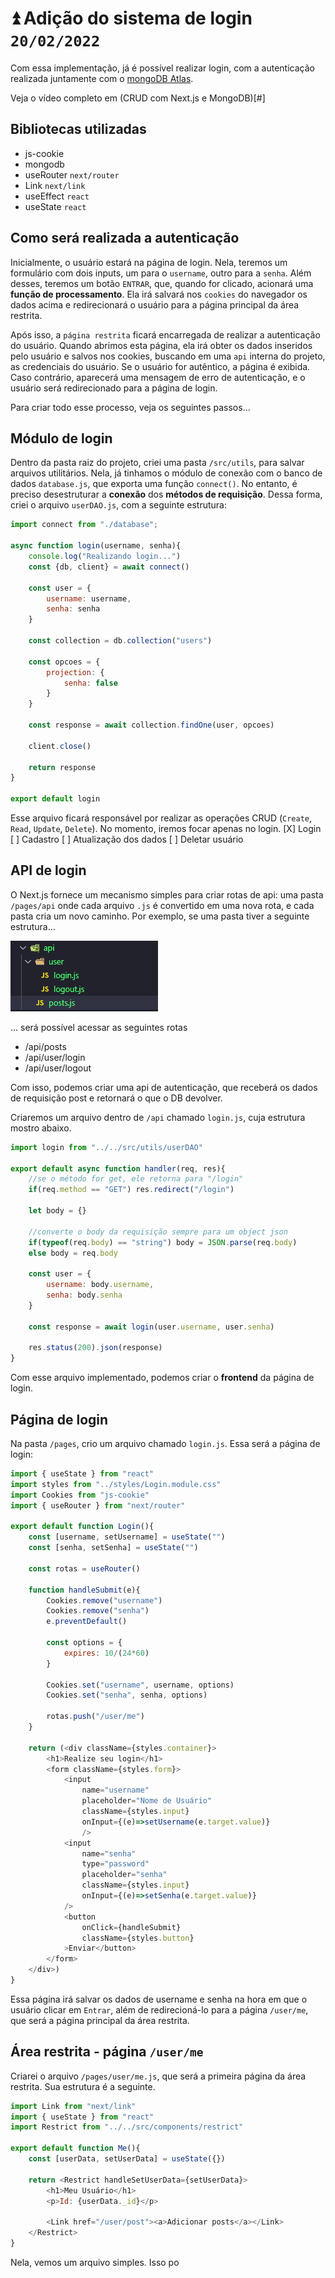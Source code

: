 # ⏫ Adição do sistema de login `20/02/2022`

Com essa implementação, já é possível realizar login, com a autenticação realizada juntamente com o [mongoDB Atlas](https://www.mongodb.com/pt-br/atlas/database-pt-1).

Veja o vídeo completo em (CRUD com Next.js e MongoDB)[#]

## Bibliotecas utilizadas
- js-cookie
- mongodb
- useRouter `next/router`
- Link `next/link`
- useEffect `react`
- useState `react`

## Como será realizada a autenticação
Inicialmente, o usuário estará na página de login. Nela, teremos um formulário com dois inputs, um para o `username`, outro para a `senha`. Além desses, teremos um botão  `ENTRAR`, que, quando for clicado, acionará uma **função de processamento**. Ela irá salvará nos `cookies` do navegador os dados acima e redirecionará o usuário para a página principal da área restrita.

Após isso, a `página restrita` ficará encarregada de realizar a autenticação do usuário. Quando abrimos esta página, ela irá obter os dados inseridos pelo usuário e salvos nos cookies, buscando em uma `api` interna do projeto, as credenciais do usuário. Se o usuário for autêntico, a página é exibida. Caso contrário, aparecerá uma mensagem de erro de autenticação, e o usuário será redirecionado para a página de login. 

Para criar todo esse processo, veja os seguintes passos...

## Módulo de login

Dentro da pasta raiz do projeto, criei uma pasta `/src/utils`, para salvar arquivos utilitários. Nela, já tinhamos o módulo de conexão com o banco de dados `database.js`, que exporta uma função `connect()`. No entanto, é preciso desestruturar a **conexão** dos **métodos de requisição**. Dessa forma, criei o arquivo `userDAO.js`, com a seguinte estrutura:

```javascript
import connect from "./database";

async function login(username, senha){
    console.log("Realizando login...")
    const {db, client} = await connect()

    const user = {
        username: username,
        senha: senha
    }

    const collection = db.collection("users")

    const opcoes = {
        projection: {
            senha: false
        }
    }

    const response = await collection.findOne(user, opcoes)

    client.close()
    
    return response
}

export default login
```
Esse arquivo ficará responsável por realizar as operações CRUD (`Create`, `Read`, `Update`, `Delete`). No momento, iremos focar apenas no login.
    [X] Login
    [ ] Cadastro
    [ ] Atualização dos dados
    [ ] Deletar usuário

## API de login
O Next.js fornece um mecanismo simples para criar rotas de api: uma pasta `/pages/api` onde cada arquivo `.js` é convertido em uma nova rota, e cada pasta cria um novo caminho. Por exemplo, se uma pasta tiver a seguinte estrutura...

![Disposição das pastas de exemplo](https://raw.githubusercontent.com/laube-developer/image-flow/main/public_docs/imgs/20-02-2022_01.png)

... será possível acessar as seguintes rotas
- /api/posts
- /api/user/login
- /api/user/logout

Com isso, podemos criar uma api de autenticação, que receberá os dados de requisição post e retornará o que o DB devolver.

Criaremos um arquivo dentro de `/api` chamado `login.js`, cuja estrutura mostro abaixo.

```javascript
import login from "../../src/utils/userDAO"

export default async function handler(req, res){
    //se o método for get, ele retorna para "/login"
    if(req.method == "GET") res.redirect("/login")

    let body = {}

    //converte o body da requisição sempre para um object json
    if(typeof(req.body) == "string") body = JSON.parse(req.body)
    else body = req.body

    const user = {
        username: body.username,
        senha: body.senha
    }

    const response = await login(user.username, user.senha)
 
    res.status(200).json(response)
}
```

Com esse arquivo implementado, podemos criar o **frontend** da página de login.

## Página de login

Na pasta `/pages`, crio um arquivo chamado `login.js`. Essa será a página de login:

```javascript
import { useState } from "react"
import styles from "../styles/Login.module.css"
import Cookies from "js-cookie"
import { useRouter } from "next/router"

export default function Login(){
    const [username, setUsername] = useState("")
    const [senha, setSenha] = useState("")

    const rotas = useRouter()

    function handleSubmit(e){
        Cookies.remove("username")
        Cookies.remove("senha")
        e.preventDefault()

        const options = {
            expires: 10/(24*60)
        }

        Cookies.set("username", username, options)
        Cookies.set("senha", senha, options)

        rotas.push("/user/me")
    }

    return (<div className={styles.container}>
        <h1>Realize seu login</h1>
        <form className={styles.form}>
            <input
                name="username"
                placeholder="Nome de Usuário"
                className={styles.input}
                onInput={(e)=>setUsername(e.target.value)}
                />
            <input
                name="senha"
                type="password"
                placeholder="senha"
                className={styles.input}
                onInput={(e)=>setSenha(e.target.value)}
            />
            <button
                onClick={handleSubmit}
                className={styles.button}
            >Enviar</button>
        </form>
    </div>)
}
```

Essa página irá salvar os dados de username e senha na hora em que o usuário clicar em `Entrar`, além de redirecioná-lo para a página `/user/me`, que será a página principal da área restrita.

## Área restrita - página `/user/me`
Criarei o arquivo `/pages/user/me.js`, que será a primeira página da área restrita. Sua estrutura é a seguinte.

```javascript
import Link from "next/link"
import { useState } from "react"
import Restrict from "../../src/components/restrict"

export default function Me(){
    const [userData, setUserData] = useState({})

    return <Restrict handleSetUserData={setUserData}>
        <h1>Meu Usuário</h1>
        <p>Id: {userData._id}</p>

        <Link href="/user/post"><a>Adicionar posts</a></Link>
    </Restrict>
}
```

Nela, vemos um arquivo simples. Isso po